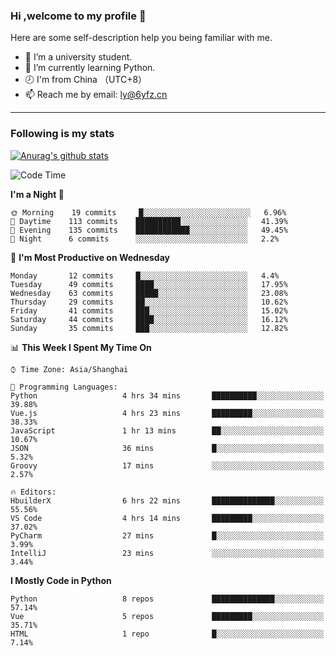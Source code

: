### Hi ,welcome to my profile 👋
Here are some self-description help you being familiar with me.
<!--
**liuyunfz/liuyunfz** is a ✨ _special_ ✨ repository because its `README.md` (this file) appears on your GitHub profile.
- 👯 I’m looking to collaborate on ...
- 🤔 I’m looking for help with ...
Here are some ideas to get you started:
-->
- 🏫 I’m a university student.
- 💪 I’m currently learning Python.
- 🕗 I'm from China （UTC+8）
- 📫 Reach me by email: [ly@6yfz.cn](mailto:ly@6yfz.cn)
  
---
### Following is my stats
  
[![Anurag's github stats](https://github-readme-stats.vercel.app/api?username=liuyunfz)](https://github.com/anuraghazra/github-readme-stats)
  
<!--START_SECTION:waka-->
![Code Time](http://img.shields.io/badge/Code%20Time-257%20hrs%2040%20mins-blue)

**I'm a Night 🦉** 

```text
🌞 Morning    19 commits     █░░░░░░░░░░░░░░░░░░░░░░░░   6.96% 
🌆 Daytime    113 commits    ██████████░░░░░░░░░░░░░░░   41.39% 
🌃 Evening    135 commits    ████████████░░░░░░░░░░░░░   49.45% 
🌙 Night      6 commits      ░░░░░░░░░░░░░░░░░░░░░░░░░   2.2%

```
📅 **I'm Most Productive on Wednesday** 

```text
Monday       12 commits     █░░░░░░░░░░░░░░░░░░░░░░░░   4.4% 
Tuesday      49 commits     ████░░░░░░░░░░░░░░░░░░░░░   17.95% 
Wednesday    63 commits     █████░░░░░░░░░░░░░░░░░░░░   23.08% 
Thursday     29 commits     ██░░░░░░░░░░░░░░░░░░░░░░░   10.62% 
Friday       41 commits     ███░░░░░░░░░░░░░░░░░░░░░░   15.02% 
Saturday     44 commits     ████░░░░░░░░░░░░░░░░░░░░░   16.12% 
Sunday       35 commits     ███░░░░░░░░░░░░░░░░░░░░░░   12.82%

```


📊 **This Week I Spent My Time On** 

```text
⌚︎ Time Zone: Asia/Shanghai

💬 Programming Languages: 
Python                   4 hrs 34 mins       ██████████░░░░░░░░░░░░░░░   39.88% 
Vue.js                   4 hrs 23 mins       █████████░░░░░░░░░░░░░░░░   38.33% 
JavaScript               1 hr 13 mins        ██░░░░░░░░░░░░░░░░░░░░░░░   10.67% 
JSON                     36 mins             █░░░░░░░░░░░░░░░░░░░░░░░░   5.32% 
Groovy                   17 mins             ░░░░░░░░░░░░░░░░░░░░░░░░░   2.57%

🔥 Editors: 
HbuilderX                6 hrs 22 mins       ██████████████░░░░░░░░░░░   55.56% 
VS Code                  4 hrs 14 mins       █████████░░░░░░░░░░░░░░░░   37.02% 
PyCharm                  27 mins             █░░░░░░░░░░░░░░░░░░░░░░░░   3.99% 
IntelliJ                 23 mins             ░░░░░░░░░░░░░░░░░░░░░░░░░   3.44%

```

**I Mostly Code in Python** 

```text
Python                   8 repos             ██████████████░░░░░░░░░░░   57.14% 
Vue                      5 repos             █████████░░░░░░░░░░░░░░░░   35.71% 
HTML                     1 repo              █░░░░░░░░░░░░░░░░░░░░░░░░   7.14%

```



<!--END_SECTION:waka-->
